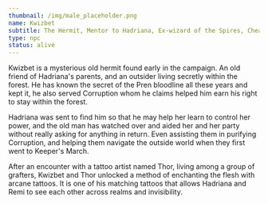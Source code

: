```yaml
---
thumbnail: /img/male_placeholder.png
name: Kwizbet
subtitle: The Hermit, Mentor to Hadriana, Ex-wizard of the Spires, Cheater of Death
type: npc
status: alive
---
```

Kwizbet is a mysterious old hermit found early in the campaign. An old friend of Hadriana's parents, and an outsider living secretly within the forest. He has known the secret of the Pren bloodline all these years and kept it, he also served Corruption whom he claims helped him earn his right to stay within the forest.

Hadriana was sent to find him so that he may help her learn to control her power, and the old man has watched over and aided her and her party without really asking for anything in return. Even assisting them in purifying Corruption, and helping them navigate the outside world when they first went to Keeper's March.

After an encounter with a tattoo artist named Thor, living among a group of grafters, Kwizbet and Thor unlocked a method of enchanting the flesh with arcane tattoos. It is one of his matching tattoos that allows Hadriana and Remi to see each other across realms and invisibility.